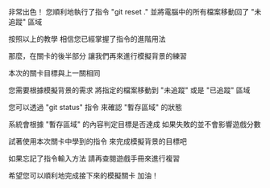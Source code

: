 非常出色！
您順利地執行了指令 "git reset ."
並將電腦中的所有檔案移動回了 "未追蹤" 區域

按照以上的教學
相信您已經掌握了指令的進階用法

那麼，在關卡的後半部分
讓我們再來進行模擬背景的練習

本次的關卡目標與上一關相同

您需要根據模擬背景的需求
將指定的檔案移動到 "未追蹤" 或是 "已追蹤" 區域

您可以透過 "git status" 指令
來確認 "暫存區域" 的狀態

系統會根據 "暫存區域" 的內容判定目標是否達成
如果失敗的並不會影響遊戲分數

試著使用本次關卡中學到的指令
來完成模擬背景的目標吧

如果忘記了指令輸入方法
請再查閱遊戲手冊來進行複習

希望您可以順利地完成接下來的模擬關卡
加油！